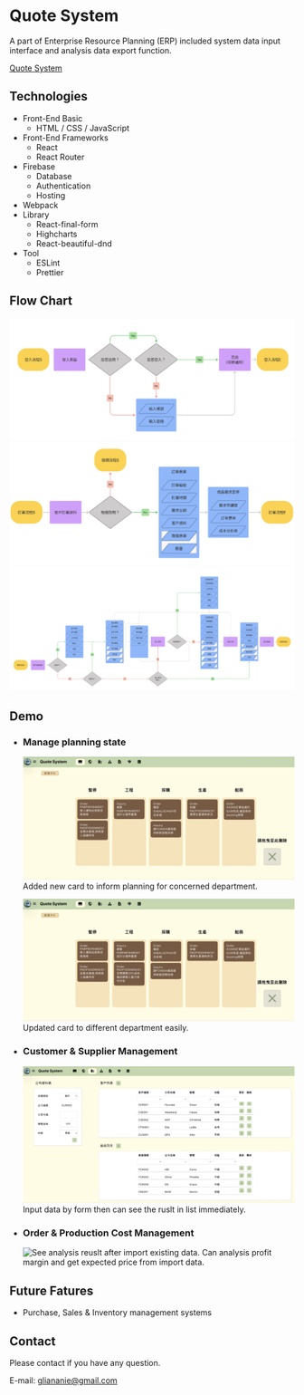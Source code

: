 # Quote System

A part of Enterprise Resource Planning (ERP) included system data input interface and analysis data export function.

[Quote System](https://sideproject2022-erpsystem.web.app/)

## Technologies

-   Front-End Basic
    -   HTML / CSS / JavaScript
-   Front-End Frameworks
    -   React
    -   React Router
-   Firebase
    -   Database
    -   Authentication
    -   Hosting
-   Webpack
-   Library
    -   React-final-form
    -   Highcharts
    -   React-beautiful-dnd
-   Tool
    -   ESLint
    -   Prettier

## Flow Chart

![login flow chart.](https://raw.githubusercontent.com/LianAnnie/Quote-system/refactor/src/images/readmeImg/login.png "login flow")
![order flow chart.](https://raw.githubusercontent.com/LianAnnie/Quote-system/refactor/src/images/readmeImg/order.png "order flow")
![quote and analysis flow chart.](https://raw.githubusercontent.com/LianAnnie/Quote-system/refactor/src/images/readmeImg/quote.png "quote and analysis flow chart")

## Demo

-   ### Manage planning state
    ![Add new card image](https://github.com/LianAnnie/Quote-system/blob/refactor/src/images/readmeImg/addNewCard.gif?raw=true "added new card demo image.")
    Added new card to inform planning for concerned department.

    ![Update card state.](https://github.com/LianAnnie/Quote-system/blob/refactor/src/images/readmeImg/updateNewCard.gif?raw=true "update card state demo image.")
    Updated card to different department easily. 

-   ### Customer & Supplier Management
    ![Input customer data by form.](https://github.com/LianAnnie/Quote-system/blob/refactor/src/images/readmeImg/customerSupplierManagement.gif?raw=true "input customer data demo image.")
    Input data by form then can see the ruslt in list immediately.

-   ### Order & Production Cost Management
    ![See analysis reuslt after import existing data.](https://github.com/LianAnnie/Quote-system/blob/refactor/src/images/readmeImg/productionCost.gif?raw=true "analysis demo image.")
    Can analysis profit margin and get expected price from import data.

## Future Fatures

-   Purchase, Sales & Inventory management systems

## Contact

Please contact if you have any question.

E-mail: gliananie@gmail.com
